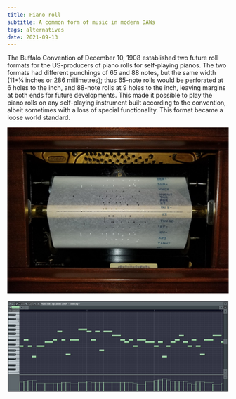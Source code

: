 ```yaml
---
title: Piano roll
subtitle: A common form of music in modern DAWs
tags: alternatives
date: 2021-09-13
---
```


The Buffalo Convention of December 10, 1908 established two future roll formats for the US-producers of piano rolls for self-playing pianos. The two formats had different punchings of 65 and 88 notes, but the same width (11+1⁄4 inches or 286 millimetres); thus 65-note rolls would be perforated at 6 holes to the inch, and 88-note rolls at 9 holes to the inch, leaving margins at both ends for future developments. This made it possible to play the piano rolls on any self-playing instrument built according to the convention, albeit sometimes with a loss of special functionality. This format became a loose world standard. 

![](./PlayerPianoRoll.jpg)

![](./FL.png)